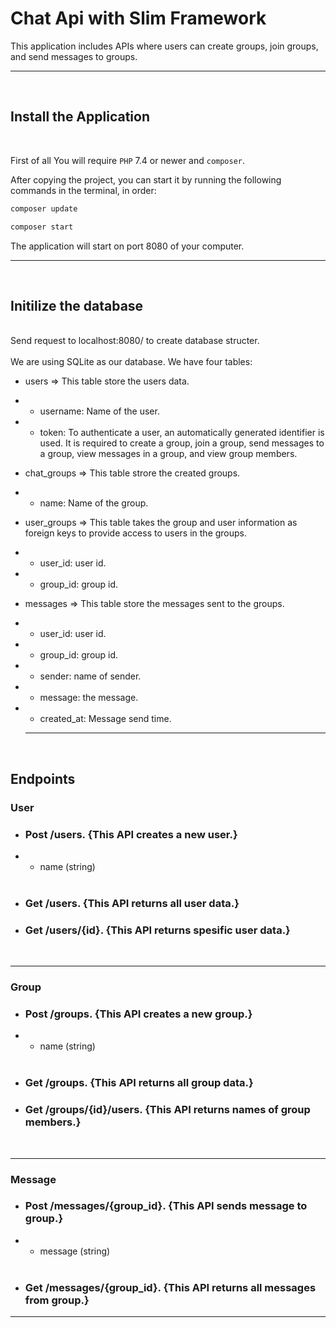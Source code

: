 # Chat Api with Slim Framework

This application includes APIs where users can create groups, join groups, and send messages to groups.

<hr><br>

## Install the Application

<br>

First of all You will require `PHP` 7.4 or newer and `composer`.

After copying the project, you can start it by running the following commands in the terminal, in order:

```bash
composer update
```

```bash
composer start
```

The application will start on port 8080 of your computer.
<br><hr><br>

## Initilize the database

<br>
Send request to localhost:8080/ to create database structer.
<br><br>
We are using SQLite as our database. We have four tables:

- users => This table store the users data.

* - username: Name of the user.
* - token: To authenticate a user, an automatically generated identifier is used. It is required to create a group, join a group, send messages to a group, view messages in a group, and view group members.
    <br>

- chat_groups => This table strore the created groups.

* - name: Name of the group.

- user_groups => This table takes the group and user information as foreign keys to provide access to users in the groups.

* - user_id: user id.
* - group_id: group id.
    <br>

- messages => This table store the messages sent to the groups.

* - user_id: user id.
* - group_id: group id.
* - sender: name of sender.
* - message: the message.
* - created_at: Message send time.
  <hr><br>

## Endpoints

### User <br>

- ### Post /users. {This API creates a new user.}
- - name (string) <br><br>

- ### Get /users. {This API returns all user data.}<br>

- ### Get /users/{id}. {This API returns spesific user data.}
<br>
<hr>

### Group <br>

- ### Post /groups. {This API creates a new group.}
- - name (string) <br><br>

- ### Get /groups. {This API returns all group data.}<br>

- ### Get /groups/{id}/users. {This API returns names of group members.}
<br>
<hr>

### Message <br>

- ### Post /messages/{group_id}. {This API sends message to group.}
- - message (string) <br><br>

- ### Get /messages/{group_id}. {This API returns all messages from group.}<br>

<hr>
